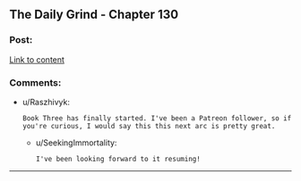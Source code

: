 ## The Daily Grind - Chapter 130

### Post:

[Link to content](https://www.royalroad.com/fiction/15925/the-daily-grind/chapter/646313/chapter-130)

### Comments:

- u/Raszhivyk:
  ```
  Book Three has finally started. I've been a Patreon follower, so if you're curious, I would say this this next arc is pretty great.
  ```

  - u/SeekingImmortality:
    ```
    I've been looking forward to it resuming!
    ```

---

